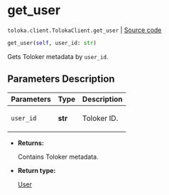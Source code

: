 # get_user
`toloka.client.TolokaClient.get_user` | [Source code](https://github.com/Toloka/toloka-kit/blob/v1.2.0/src/client/__init__.py#L3440)

```python
get_user(self, user_id: str)
```

Gets Toloker metadata by `user_id`.

## Parameters Description

| Parameters | Type | Description |
| :----------| :----| :-----------|
`user_id`|**str**|<p>Toloker ID.</p>

* **Returns:**

  Contains Toloker metadata.

* **Return type:**

  [User](toloka.client.user.User.md)
